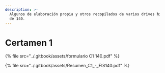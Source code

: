 ```yaml
---
description: >-
  Algunos de elaboración propia y otros recopilados de varios drives historicos
  de 140.
---
```


# Certamen 1

{% file src="../.gitbook/assets/formulario C1 140.pdf" %}

{% file src="../.gitbook/assets/Resumen_C1_-_FIS140.pdf" %}
